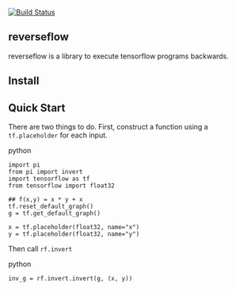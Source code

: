 [![Build Status](https://travis-ci.org/wacabanga/reverseflow.svg?branch=rewrite)](https://travis-ci.org/wacabanga/reverseflow)

## reverseflow

reverseflow is a library to execute tensorflow programs backwards.

## Install

## Quick Start

There are two things to do.
First, construct a function using a `tf.placeholder` for each input.

python
```
import pi
from pi import invert
import tensorflow as tf
from tensorflow import float32

## f(x,y) = x * y + x
tf.reset_default_graph()
g = tf.get_default_graph()

x = tf.placeholder(float32, name="x")
y = tf.placeholder(float32, name="y")
```

Then call `rf.invert`

python
```
inv_g = rf.invert.invert(g, (x, y))
```
